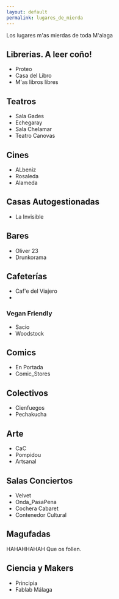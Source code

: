 ```yaml
---
layout: default
permalink: lugares_de_mierda
---
```


Los lugares m'as mierdas de toda M'alaga

## Librerias. A leer coño!

- Proteo
- Casa del Libro
- M'as libros libres

## Teatros

- Sala Gades
- Echegaray
- Sala Chelamar
- Teatro Canovas

## Cines

- ALbeniz
- Rosaleda
- Alameda

## Casas Autogestionadas

- La Invisible

## Bares

- Oliver 23
- Drunkorama

## Cafeterías

- Caf'e del Viajero
-

### Vegan Friendly

- Sacio
- Woodstock

## Comics

- En Portada
- Comic_Stores

## Colectivos

- Cienfuegos
- Pechakucha

## Arte

- CaC
- Pompidou
- Artsanal

## Salas Conciertos

- Velvet
- Onda_PasaPena
- Cochera Cabaret
- Contenedor Cultural

## Magufadas

HAHAHHAHAH Que os follen.

## Ciencia y Makers

- Principia
- Fablab Málaga
